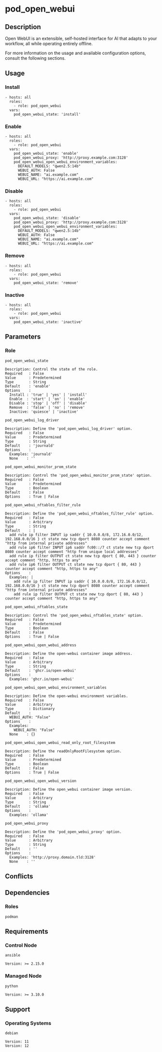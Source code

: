 # pod_open_webui

## Description

Open WebUI is an extensible, self-hosted interface for AI that adapts to your
workflow, all while operating entirely offline.

For more information on the usage and available configuration options,
consult the following sections.

## Usage

### Install

```
- hosts: all
  roles:
    - role: pod_open_webui
  vars:
    pod_open_webui_state: 'install'
```

### Enable

```
- hosts: all
  roles:
    - role: pod_open_webui
  vars:
    pod_open_webui_state: 'enable'
    pod_open_webui_proxy: 'http://proxy.example.com:3128'
    pod_open_webui_open_webui_environment_variables:
      DEFAULT_MODELS: "qwen2.5:14b"
      WEBUI_AUTH: False
      WEBUI_NAME: "ai.example.com"
      WEBUI_URL: "https://ai.example.com"
```

### Disable

```
- hosts: all
  roles:
    - role: pod_open_webui
  vars:
    pod_open_webui_state: 'disable'
    pod_open_webui_proxy: 'http://proxy.example.com:3128'
    pod_open_webui_open_webui_environment_variables:
      DEFAULT_MODELS: "qwen2.5:14b"
      WEBUI_AUTH: False
      WEBUI_NAME: "ai.example.com"
      WEBUI_URL: "https://ai.example.com"
```

### Remove

```
- hosts: all
  roles:
    - role: pod_open_webui
  vars:
    pod_open_webui_state: 'remove'
```

### Inactive

```
- hosts: all
  roles:
    - role: pod_open_webui
  vars:
    pod_open_webui_state: 'inactive'
```

## Parameters

### Role

`pod_open_webui_state`

    Description: Control the state of the role.
    Required   : False
    Value      : Predetermined
    Type       : String
    Default    : 'enable'
    Options    :
      Install : 'true' | 'yes' | 'install'
      Enable  : 'start' | 'on' | 'enable'
      Disable : 'stop' | 'off' | 'disable'
      Remove  : 'false' | 'no' | 'remove'
      Inactive: 'quiesce' | 'inactive'

`pod_open_webui_log_driver`

    Description: Define the 'pod_open_webui_log_driver' option.
    Required   : False
    Value      : Predetermined
    Type       : String
    Default    : 'journald'
    Options    :
      Examples: 'journald'
      None    : ''

`pod_open_webui_monitor_prom_state`

    Description: Control the 'pod_open_webui_monitor_prom_state' option.
    Required   : False
    Value      : Predetermined
    Type       : Boolean
    Default    : False
    Options    : True | False

`pod_open_webui_nftables_filter_rule`

    Description: Define the 'pod_open_webui_nftables_filter_rule' option.
    Required   : False
    Value      : Arbitrary
    Type       : String
    Default    : |
      add rule ip filter INPUT ip saddr { 10.0.0.0/8, 172.16.0.0/12, 192.168.0.0/16 } ct state new tcp dport 8080 counter accept comment "http from internal private addresses"
      add rule ip6 filter INPUT ip6 saddr fc00::/7 ct state new tcp dport 8080 counter accept comment "http from unique local addresses"
      add rule ip filter OUTPUT ct state new tcp dport { 80, 443 } counter accept comment "http, https to any"
      add rule ip6 filter OUTPUT ct state new tcp dport { 80, 443 } counter accept comment "http, https to any"
    Options    :
      Examples: |
        add rule ip filter INPUT ip saddr { 10.0.0.0/8, 172.16.0.0/12, 192.168.0.0/16 } ct state new tcp dport 8080 counter accept comment "http from internal private addresses"
        add rule ip filter OUTPUT ct state new tcp dport { 80, 443 } counter accept comment "http, https to any"

`pod_open_webui_nftables_state`

    Description: Control the 'pod_open_webui_nftables_state' option.
    Required   : False
    Value      : Predetermined
    Type       : Boolean
    Default    : False
    Options    : True | False

`pod_open_webui_open_webui_address`

    Description: Define the open-webui container image address.
    Required   : False
    Value      : Arbitrary
    Type       : String
    Default    : 'ghcr.io/open-webui'
    Options    :
      Examples: 'ghcr.io/open-webui'

`pod_open_webui_open_webui_environment_variables`

    Description: Define the open-webui environment variables.
    Required   : False
    Value      : Arbitrary
    Type       : Dictionary
    Default    :
      WEBUI_AUTH: "False"
    Options    :
      Examples:
        WEBUI_AUTH: "False"
      None    : {}

`pod_open_webui_open_webui_read_only_root_filesystem`

    Description: Define the readOnlyRootFilesystem option.
    Required   : False
    Value      : Predetermined
    Type       : Boolean
    Default    : False
    Options    : True | False

`pod_open_webui_open_webui_version`

    Description: Define the open_webui container image version.
    Required   : False
    Value      : Arbitrary
    Type       : String
    Default    : 'ollama'
    Options    :
      Examples: 'ollama'

`pod_open_webui_proxy`

    Description: Define the 'pod_open_webui_proxy' option.
    Required   : False
    Value      : Arbitrary
    Type       : String
    Default    : ''
    Options    :
      Examples: 'http://proxy.domain.tld:3128'
      None    : ''

## Conflicts

## Dependencies

### Roles

`podman`

## Requirements

### Control Node

`ansible`

    Version: >= 2.15.0

### Managed Node

`python`

    Version: >= 3.10.0

## Support

### Operating Systems

`debian`

    Version: 11
    Version: 12

